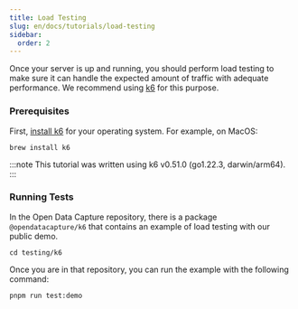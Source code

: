 ```yaml
---
title: Load Testing
slug: en/docs/tutorials/load-testing
sidebar:
  order: 2
---
```


Once your server is up and running, you should perform load testing to make sure it can handle the expected amount of traffic with adequate performance. We recommend using [k6](https://github.com/grafana/k6) for this purpose.

### Prerequisites

First, [install k6](https://grafana.com/docs/k6/latest/set-up/install-k6/) for your operating system. For example, on MacOS:

```shell
brew install k6
```

:::note
This tutorial was written using k6 v0.51.0 (go1.22.3, darwin/arm64).
:::

### Running Tests

In the Open Data Capture repository, there is a package `@opendatacapture/k6` that contains an example of load testing with our public demo.

```shell
cd testing/k6
```

Once you are in that repository, you can run the example with the following command:

```
pnpm run test:demo
```

